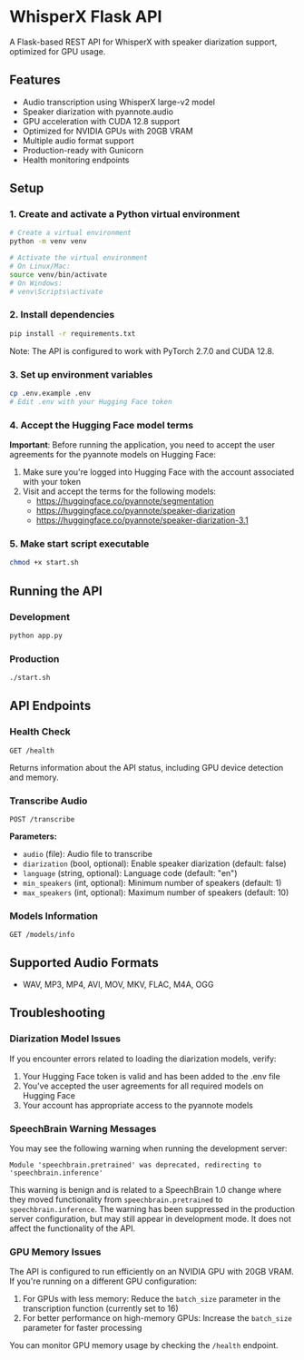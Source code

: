 # WhisperX Flask API

A Flask-based REST API for WhisperX with speaker diarization support, optimized for GPU usage.

## Features

- Audio transcription using WhisperX large-v2 model
- Speaker diarization with pyannote.audio
- GPU acceleration with CUDA 12.8 support
- Optimized for NVIDIA GPUs with 20GB VRAM
- Multiple audio format support
- Production-ready with Gunicorn
- Health monitoring endpoints

## Setup

### 1. Create and activate a Python virtual environment

```bash
# Create a virtual environment
python -m venv venv

# Activate the virtual environment
# On Linux/Mac:
source venv/bin/activate
# On Windows:
# venv\Scripts\activate
```

### 2. Install dependencies

```bash
pip install -r requirements.txt
```

Note: The API is configured to work with PyTorch 2.7.0 and CUDA 12.8.

### 3. Set up environment variables

```bash
cp .env.example .env
# Edit .env with your Hugging Face token
```

### 4. Accept the Hugging Face model terms

**Important**: Before running the application, you need to accept the user agreements for the pyannote models on Hugging Face:

1. Make sure you're logged into Hugging Face with the account associated with your token
2. Visit and accept the terms for the following models:
   - https://huggingface.co/pyannote/segmentation
   - https://huggingface.co/pyannote/speaker-diarization
   - https://huggingface.co/pyannote/speaker-diarization-3.1

### 5. Make start script executable

```bash
chmod +x start.sh
```

## Running the API

### Development
```bash
python app.py
```

### Production
```bash
./start.sh
```

## API Endpoints

### Health Check
```
GET /health
```

Returns information about the API status, including GPU device detection and memory.

### Transcribe Audio
```
POST /transcribe
```

**Parameters:**
- `audio` (file): Audio file to transcribe
- `diarization` (bool, optional): Enable speaker diarization (default: false)
- `language` (string, optional): Language code (default: "en")
- `min_speakers` (int, optional): Minimum number of speakers (default: 1)
- `max_speakers` (int, optional): Maximum number of speakers (default: 10)

### Models Information
```
GET /models/info
```

## Supported Audio Formats

- WAV, MP3, MP4, AVI, MOV, MKV, FLAC, M4A, OGG

## Troubleshooting

### Diarization Model Issues

If you encounter errors related to loading the diarization models, verify:

1. Your Hugging Face token is valid and has been added to the .env file
2. You've accepted the user agreements for all required models on Hugging Face
3. Your account has appropriate access to the pyannote models

### SpeechBrain Warning Messages

You may see the following warning when running the development server:
```
Module 'speechbrain.pretrained' was deprecated, redirecting to 'speechbrain.inference'
```

This warning is benign and is related to a SpeechBrain 1.0 change where they moved functionality from `speechbrain.pretrained` to `speechbrain.inference`. The warning has been suppressed in the production server configuration, but may still appear in development mode. It does not affect the functionality of the API.

### GPU Memory Issues

The API is configured to run efficiently on an NVIDIA GPU with 20GB VRAM. If you're running on a different GPU configuration:

1. For GPUs with less memory: Reduce the `batch_size` parameter in the transcription function (currently set to 16)
2. For better performance on high-memory GPUs: Increase the `batch_size` parameter for faster processing

You can monitor GPU memory usage by checking the `/health` endpoint.
